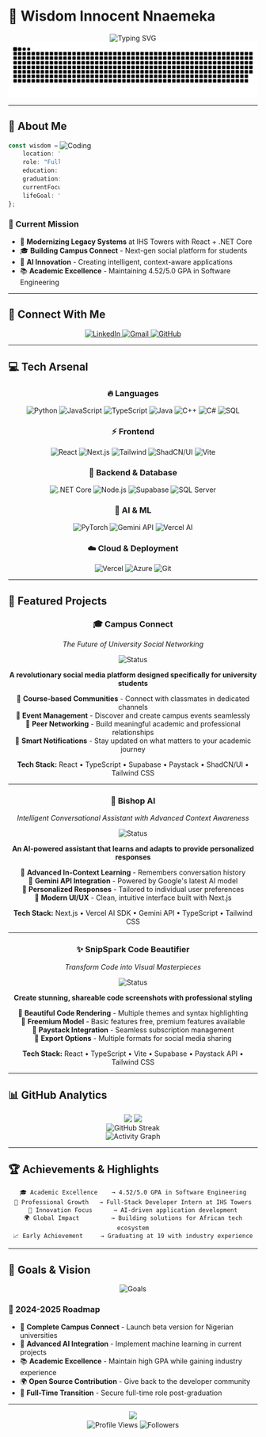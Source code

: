 # 💫 Wisdom Innocent Nnaemeka

<div align="center">
  <img src="https://readme-typing-svg.herokuapp.com?font=Fira+Code&size=28&duration=3000&pause=1000&color=00D9FF&center=true&vCenter=true&width=600&lines=Full-Stack+Developer;AI+Enthusiast;Software+Engineering+Student;Building+the+Future+🚀" alt="Typing SVG" />
</div>

<div align="center">
  <img src="https://raw.githubusercontent.com/platane/platane/output/github-contribution-grid-snake-dark.svg" alt="Snake animation" />
</div>

---

## 🌟 About Me

<img align="right" alt="Coding" width="400" src="https://cdn.dribbble.com/users/1162077/screenshots/3848914/programmer.gif">

```typescript
const wisdom = {
    location: "Lagos, Nigeria 🇳🇬",
    role: "Full-Stack Developer Intern @ IHS Towers",
    education: "Software Engineering @ Babcock University",
    graduation: "2026 (Age 19) | GPA: 4.52/5.0 ⭐",
    currentFocus: ["Application Modernization", "AI Integration", "Social Platforms"],
    lifeGoal: "Building technology that connects and empowers people"
};
```

### 🎯 Current Mission
- 🏢 **Modernizing Legacy Systems** at IHS Towers with React + .NET Core
- 🎓 **Building Campus Connect** - Next-gen social platform for students  
- 🤖 **AI Innovation** - Creating intelligent, context-aware applications
- 📚 **Academic Excellence** - Maintaining 4.52/5.0 GPA in Software Engineering

---

## 🚀 Connect With Me

<div align="center">
  <a href="https://linkedin.com/in/wisdom-innocent-a35910354">
    <img src="https://img.shields.io/badge/LinkedIn-0077B5?style=for-the-badge&logo=linkedin&logoColor=white&labelColor=0077B5" alt="LinkedIn"/>
  </a>
  <a href="mailto:wisdomthedev@gmail.com">
    <img src="https://img.shields.io/badge/Gmail-D14836?style=for-the-badge&logo=gmail&logoColor=white&labelColor=D14836" alt="Gmail"/>
  </a>
  <a href="https://github.com/BISHOP-X">
    <img src="https://img.shields.io/badge/GitHub-100000?style=for-the-badge&logo=github&logoColor=white&labelColor=100000" alt="GitHub"/>
  </a>
</div>

---

## 💻 Tech Arsenal

<div align="center">

### 🔥 Languages
<p>
  <img src="https://img.shields.io/badge/Python-3776AB?style=for-the-badge&logo=python&logoColor=white" alt="Python"/>
  <img src="https://img.shields.io/badge/JavaScript-F7DF1E?style=for-the-badge&logo=javascript&logoColor=black" alt="JavaScript"/>
  <img src="https://img.shields.io/badge/TypeScript-3178C6?style=for-the-badge&logo=typescript&logoColor=white" alt="TypeScript"/>
  <img src="https://img.shields.io/badge/Java-ED8B00?style=for-the-badge&logo=openjdk&logoColor=white" alt="Java"/>
  <img src="https://img.shields.io/badge/C++-00599C?style=for-the-badge&logo=cplusplus&logoColor=white" alt="C++"/>
  <img src="https://img.shields.io/badge/C%23-239120?style=for-the-badge&logo=csharp&logoColor=white" alt="C#"/>
  <img src="https://img.shields.io/badge/SQL-4479A1?style=for-the-badge&logo=postgresql&logoColor=white" alt="SQL"/>
</p>

### ⚡ Frontend
<p>
  <img src="https://img.shields.io/badge/React-20232A?style=for-the-badge&logo=react&logoColor=61DAFB" alt="React"/>
  <img src="https://img.shields.io/badge/Next.js-000000?style=for-the-badge&logo=nextdotjs&logoColor=white" alt="Next.js"/>
  <img src="https://img.shields.io/badge/Tailwind_CSS-38B2AC?style=for-the-badge&logo=tailwind-css&logoColor=white" alt="Tailwind"/>
  <img src="https://img.shields.io/badge/shadcn/ui-000000?style=for-the-badge&logo=shadcnui&logoColor=white" alt="ShadCN/UI"/>
  <img src="https://img.shields.io/badge/Vite-646CFF?style=for-the-badge&logo=vite&logoColor=white" alt="Vite"/>
</p>

### 🔧 Backend & Database
<p>
  <img src="https://img.shields.io/badge/.NET_Core-512BD4?style=for-the-badge&logo=dotnet&logoColor=white" alt=".NET Core"/>
  <img src="https://img.shields.io/badge/Node.js-339933?style=for-the-badge&logo=nodedotjs&logoColor=white" alt="Node.js"/>
  <img src="https://img.shields.io/badge/Supabase-3FCF8E?style=for-the-badge&logo=supabase&logoColor=white" alt="Supabase"/>
  <img src="https://img.shields.io/badge/SQL_Server-CC2927?style=for-the-badge&logo=microsoft-sql-server&logoColor=white" alt="SQL Server"/>
</p>

### 🤖 AI & ML
<p>
  <img src="https://img.shields.io/badge/PyTorch-EE4C2C?style=for-the-badge&logo=pytorch&logoColor=white" alt="PyTorch"/>
  <img src="https://img.shields.io/badge/Gemini_API-4285F4?style=for-the-badge&logo=google&logoColor=white" alt="Gemini API"/>
  <img src="https://img.shields.io/badge/Vercel_AI-000000?style=for-the-badge&logo=vercel&logoColor=white" alt="Vercel AI"/>
</p>

### ☁️ Cloud & Deployment
<p>
  <img src="https://img.shields.io/badge/Vercel-000000?style=for-the-badge&logo=vercel&logoColor=white" alt="Vercel"/>
  <img src="https://img.shields.io/badge/Azure-0078D4?style=for-the-badge&logo=microsoft-azure&logoColor=white" alt="Azure"/>
  <img src="https://img.shields.io/badge/Git-F05032?style=for-the-badge&logo=git&logoColor=white" alt="Git"/>
</p>

</div>

---

## 🎨 Featured Projects

<div align="center">

### 🎓 Campus Connect
*The Future of University Social Networking*

<img src="https://img.shields.io/badge/Status-In_Development-orange?style=for-the-badge" alt="Status"/>

**A revolutionary social media platform designed specifically for university students**

🔹 **Course-based Communities** - Connect with classmates in dedicated channels  
🔹 **Event Management** - Discover and create campus events seamlessly  
🔹 **Peer Networking** - Build meaningful academic and professional relationships  
🔹 **Smart Notifications** - Stay updated on what matters to your academic journey  

**Tech Stack:** React • TypeScript • Supabase • Paystack • ShadCN/UI • Tailwind CSS

---

### 🤖 Bishop AI
*Intelligent Conversational Assistant with Advanced Context Awareness*

<img src="https://img.shields.io/badge/Status-Live-brightgreen?style=for-the-badge" alt="Status"/>

**An AI-powered assistant that learns and adapts to provide personalized responses**

🔹 **Advanced In-Context Learning** - Remembers conversation history  
🔹 **Gemini API Integration** - Powered by Google's latest AI model  
🔹 **Personalized Responses** - Tailored to individual user preferences  
🔹 **Modern UI/UX** - Clean, intuitive interface built with Next.js  

**Tech Stack:** Next.js • Vercel AI SDK • Gemini API • TypeScript • Tailwind CSS

---

### ✨ SnipSpark Code Beautifier
*Transform Code into Visual Masterpieces*

<img src="https://img.shields.io/badge/Status-Live-brightgreen?style=for-the-badge" alt="Status"/>

**Create stunning, shareable code screenshots with professional styling**

🔹 **Beautiful Code Rendering** - Multiple themes and syntax highlighting  
🔹 **Freemium Model** - Basic features free, premium features available  
🔹 **Paystack Integration** - Seamless subscription management  
🔹 **Export Options** - Multiple formats for social media sharing  

**Tech Stack:** React • TypeScript • Vite • Supabase • Paystack API • Tailwind CSS

</div>

---

## 📊 GitHub Analytics

<div align="center">
  <img height="180em" src="https://github-readme-stats.vercel.app/api?username=BISHOP-X&show_icons=true&theme=tokyonight&include_all_commits=true&count_private=true&hide_border=true&bg_color=0D1117"/>
  <img height="180em" src="https://github-readme-stats.vercel.app/api/top-langs/?username=BISHOP-X&layout=compact&theme=tokyonight&hide_border=true&bg_color=0D1117"/>
</div>

<div align="center">
  <img src="https://github-readme-streak-stats.herokuapp.com/?user=BISHOP-X&theme=tokyonight&hide_border=true&background=0D1117" alt="GitHub Streak"/>
</div>

<div align="center">
  <img src="https://github-readme-activity-graph.vercel.app/graph?username=BISHOP-X&theme=tokyo-night&hide_border=true&bg_color=0D1117" alt="Activity Graph"/>
</div>

---

## 🏆 Achievements & Highlights

<div align="center">

```
🎓 Academic Excellence    → 4.52/5.0 GPA in Software Engineering
🏢 Professional Growth   → Full-Stack Developer Intern at IHS Towers
🚀 Innovation Focus      → AI-driven application development
🌍 Global Impact         → Building solutions for African tech ecosystem
📈 Early Achievement     → Graduating at 19 with industry experience
```

</div>

---

## 🎯 Goals & Vision

<div align="center">
  <img src="https://readme-typing-svg.herokuapp.com?font=Fira+Code&size=20&duration=3000&pause=1000&color=00D9FF&center=true&vCenter=true&width=800&lines=Building+Technology+That+Matters;Connecting+People+Through+Code;Creating+AI-Powered+Solutions;Empowering+African+Tech+Innovation" alt="Goals" />
</div>

### 🌟 2024-2025 Roadmap
- 🎯 **Complete Campus Connect** - Launch beta version for Nigerian universities
- 🤖 **Advanced AI Integration** - Implement machine learning in current projects  
- 📚 **Academic Excellence** - Maintain high GPA while gaining industry experience
- 🌍 **Open Source Contribution** - Give back to the developer community
- 💼 **Full-Time Transition** - Secure full-time role post-graduation

---

<div align="center">
  <img src="https://capsule-render.vercel.app/api?type=waving&color=gradient&customColorList=6,11,20&height=150&section=footer&text=Let's%20Build%20the%20Future%20Together!&fontSize=42&fontColor=fff&animation=twinkling" />
</div>

<div align="center">
  <img src="https://komarev.com/ghpvc/?username=BISHOP-X&style=for-the-badge&color=brightgreen" alt="Profile Views"/>
  <img src="https://img.shields.io/github/followers/BISHOP-X?style=for-the-badge&color=blue" alt="Followers"/>
</div>
